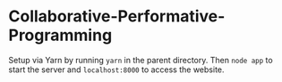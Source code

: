 # Collaborative-Performative-Programming
Setup via Yarn by running `yarn` in the parent directory. Then `node app` to start the server and `localhost:8000` to access the website.
